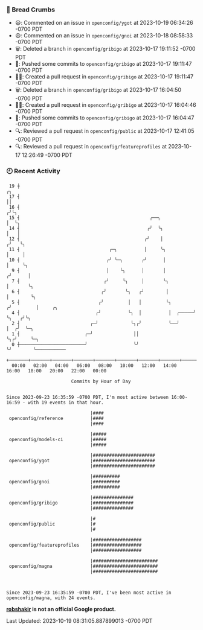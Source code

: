 ### 🍞 Bread Crumbs

 * 😃: Commented on an issue in `openconfig/ygot` at 2023-10-19 06:34:26 -0700 PDT
 * 😃: Commented on an issue in `openconfig/gnoi` at 2023-10-18 08:58:33 -0700 PDT
 * 🗑: Deleted a branch in `openconfig/gribigo` at 2023-10-17 19:11:52 -0700 PDT
 * 🚢: Pushed some commits to `openconfig/gribigo` at 2023-10-17 19:11:47 -0700 PDT
 * ✍🏼: Created a pull request in `openconfig/gribigo` at 2023-10-17 19:11:47 -0700 PDT
 * 🗑: Deleted a branch in `openconfig/gribigo` at 2023-10-17 16:04:50 -0700 PDT
 * ✍🏼: Created a pull request in `openconfig/gribigo` at 2023-10-17 16:04:46 -0700 PDT
 * 🚢: Pushed some commits to `openconfig/gribigo` at 2023-10-17 16:04:47 -0700 PDT
 * 🔍: Reviewed a pull request in  `openconfig/public` at 2023-10-17 12:41:05 -0700 PDT
 * 🔍: Reviewed a pull request in  `openconfig/featureprofiles` at 2023-10-17 12:26:49 -0700 PDT

### 🕘 Recent Activity
```
 19 ┼                                                                    ╭╮
 17 ┤                                                                    ││
 16 ┤                                                                   ╭╯╰╮
 15 ┤                                                ╭──╮               │  ╰╮
 14 ┤                                               ╭╯  ╰╮              │   │
 12 ┤                                              ╭╯    │             ╭╯   ╰╮
 11 ┤                                 ╭─╮          │     ╰╮            │     │
 10 ┤                                ╭╯ ╰─╮       ╭╯      │            │     ╰╮
  9 ┤                                │    ╰╮      │       │           ╭╯      │
  7 ┤                               ╭╯     ╰╮     │       ╰╮          │       ╰╮
  6 ┤                              ╭╯       ╰╮   ╭╯        │          │        ╰╮
  5 ┤                             ╭╯         │   │         ╰╮        ╭╯         │     ╭╮
  4 ┤                            ╭╯          ╰╮  │          │  ╭─────╯          ╰╮   ╭╯╰╮
  2 ┤                          ╭─╯            ╰╮╭╯          ╰──╯                 │  ╭╯  ╰─╮
  1 ┤                        ╭─╯               ││                                ╰╮╭╯     ╰─╮
  0 ┼────────────────────────╯                 ╰╯                                 ╰╯        ╰───────────
    +───────+───────+───────+───────+───────+───────+───────+───────+───────+───────+───────+───────+────
  00:00   02:00   04:00   06:00   08:00   10:00   12:00   14:00   16:00   18:00   20:00   22:00   00:00   

						Commits by Hour of Day


Since 2023-09-23 16:35:59 -0700 PDT, I'm most active between 16:00-16:59 - with 19 events in that hour.

```



```
                               |####
 openconfig/reference          |####
                               |####

                               |#####
 openconfig/models-ci          |#####
                               |#####

                               |#######################
 openconfig/ygot               |#######################
                               |#######################

                               |##########
 openconfig/gnoi               |##########
                               |##########

                               |###############
 openconfig/gribigo            |###############
                               |###############

                               |#
 openconfig/public             |#
                               |#

                               |##################
 openconfig/featureprofiles    |##################
                               |##################

                               |########################
 openconfig/magna              |########################
                               |########################



Since 2023-09-23 16:35:59 -0700 PDT, I've been most active in openconfig/magna, with 24 events.

```
**[robshakir](mailto:robjs@google.com) is not an official Google product.**  


Last Updated: 2023-10-19 08:31:05.887899013 -0700 PDT

